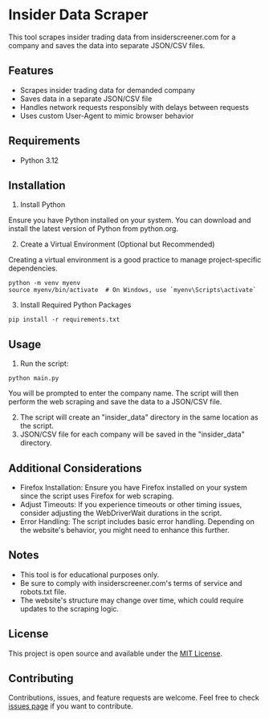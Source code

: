 # Insider Data Scraper

This tool scrapes insider trading data from insiderscreener.com for a company and saves the data into separate JSON/CSV files.

## Features

- Scrapes insider trading data for demanded company
- Saves data in a separate JSON/CSV file
- Handles network requests responsibly with delays between requests
- Uses custom User-Agent to mimic browser behavior

## Requirements

- Python 3.12

## Installation

1. Install Python

Ensure you have Python installed on your system. You can download and install the latest version of Python from python.org.

2. Create a Virtual Environment (Optional but Recommended)

Creating a virtual environment is a good practice to manage project-specific dependencies.

```
python -m venv myenv
source myenv/bin/activate  # On Windows, use `myenv\Scripts\activate`
```

3. Install Required Python Packages

```
pip install -r requirements.txt
```

## Usage

1. Run the script:

```
python main.py
```

You will be prompted to enter the company name. The script will then perform the web scraping and save the data to a JSON/CSV file.

2. The script will create an "insider_data" directory in the same location as the script.
3. JSON/CSV file for each company will be saved in the "insider_data" directory.

## Additional Considerations

- Firefox Installation: Ensure you have Firefox installed on your system since the script uses Firefox for web scraping.
- Adjust Timeouts: If you experience timeouts or other timing issues, consider adjusting the WebDriverWait durations in the script.
- Error Handling: The script includes basic error handling. Depending on the website's behavior, you might need to enhance this further.

## Notes

- This tool is for educational purposes only.
- Be sure to comply with insiderscreener.com's terms of service and robots.txt file.
- The website's structure may change over time, which could require updates to the scraping logic.

## License

This project is open source and available under the [MIT License](LICENSE).

## Contributing

Contributions, issues, and feature requests are welcome. Feel free to check [issues page](https://github.com/floatingmess06/insider-data-scraper/issues) if you want to contribute.


